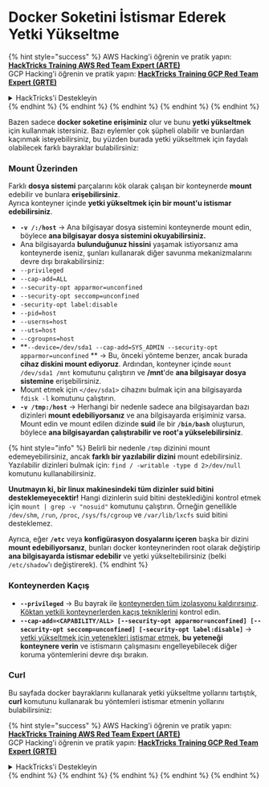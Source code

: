 # Docker Soketini İstismar Ederek Yetki Yükseltme

{% hint style="success" %}
AWS Hacking'i öğrenin ve pratik yapın:<img src="/.gitbook/assets/arte.png" alt="" data-size="line">[**HackTricks Training AWS Red Team Expert (ARTE)**](https://training.hacktricks.xyz/courses/arte)<img src="/.gitbook/assets/arte.png" alt="" data-size="line">\
GCP Hacking'i öğrenin ve pratik yapın: <img src="/.gitbook/assets/grte.png" alt="" data-size="line">[**HackTricks Training GCP Red Team Expert (GRTE)**<img src="/.gitbook/assets/grte.png" alt="" data-size="line">](https://training.hacktricks.xyz/courses/grte)

<details>

<summary>HackTricks'i Destekleyin</summary>

* [**abonelik planlarını**](https://github.com/sponsors/carlospolop) kontrol edin!
* **💬 [**Discord grubuna**](https://discord.gg/hRep4RUj7f) veya [**telegram grubuna**](https://t.me/peass) katılın ya da **Twitter'da** 🐦 [**@hacktricks\_live**](https://twitter.com/hacktricks\_live)**'ı takip edin.**
* **Hacking ipuçlarını paylaşmak için** [**HackTricks**](https://github.com/carlospolop/hacktricks) ve [**HackTricks Cloud**](https://github.com/carlospolop/hacktricks-cloud) github reposuna PR gönderin.

</details>
{% endhint %}
{% endhint %}
{% endhint %}
{% endhint %}
{% endhint %}

Bazen sadece **docker soketine erişiminiz** olur ve bunu **yetki yükseltmek** için kullanmak istersiniz. Bazı eylemler çok şüpheli olabilir ve bunlardan kaçınmak isteyebilirsiniz, bu yüzden burada yetki yükseltmek için faydalı olabilecek farklı bayraklar bulabilirsiniz:

### Mount Üzerinden

Farklı **dosya sistemi** parçalarını kök olarak çalışan bir konteynerde **mount** edebilir ve bunlara **erişebilirsiniz**.\
Ayrıca konteyner içinde **yetki yükseltmek için bir mount'u istismar edebilirsiniz**.

* **`-v /:/host`** -> Ana bilgisayar dosya sistemini konteynerde mount edin, böylece **ana bilgisayar dosya sistemini okuyabilirsiniz.**
* Ana bilgisayarda **bulunduğunuz hissini** yaşamak istiyorsanız ama konteynerde iseniz, şunları kullanarak diğer savunma mekanizmalarını devre dışı bırakabilirsiniz:
* `--privileged`
* `--cap-add=ALL`
* `--security-opt apparmor=unconfined`
* `--security-opt seccomp=unconfined`
* `-security-opt label:disable`
* `--pid=host`
* `--userns=host`
* `--uts=host`
* `--cgroupns=host`
* \*\*`--device=/dev/sda1 --cap-add=SYS_ADMIN --security-opt apparmor=unconfined` \*\* -> Bu, önceki yönteme benzer, ancak burada **cihaz diskini mount ediyoruz**. Ardından, konteyner içinde `mount /dev/sda1 /mnt` komutunu çalıştırın ve **/mnt**'de **ana bilgisayar dosya sistemine** erişebilirsiniz.
* Mount etmek için `</dev/sda1>` cihazını bulmak için ana bilgisayarda `fdisk -l` komutunu çalıştırın.
* **`-v /tmp:/host`** -> Herhangi bir nedenle sadece ana bilgisayardan bazı dizinleri **mount edebiliyorsanız** ve ana bilgisayarda erişiminiz varsa. Mount edin ve mount edilen dizinde **suid** ile bir **`/bin/bash`** oluşturun, böylece **ana bilgisayardan çalıştırabilir ve root'a yükselebilirsiniz**.

{% hint style="info" %}
Belirli bir nedenle `/tmp` dizinini mount edemeyebilirsiniz, ancak **farklı bir yazılabilir dizini** mount edebilirsiniz. Yazılabilir dizinleri bulmak için: `find / -writable -type d 2>/dev/null` komutunu kullanabilirsiniz.

**Unutmayın ki, bir linux makinesindeki tüm dizinler suid bitini desteklemeyecektir!** Hangi dizinlerin suid bitini desteklediğini kontrol etmek için `mount | grep -v "nosuid"` komutunu çalıştırın. Örneğin genellikle `/dev/shm`, `/run`, `/proc`, `/sys/fs/cgroup` ve `/var/lib/lxcfs` suid bitini desteklemez.

Ayrıca, eğer **`/etc`** veya **konfigürasyon dosyalarını içeren** başka bir dizini **mount edebiliyorsanız**, bunları docker konteynerinden root olarak değiştirip **ana bilgisayarda istismar edebilir** ve yetki yükseltebilirsiniz (belki `/etc/shadow`'ı değiştirerek).
{% endhint %}

### Konteynerden Kaçış

* **`--privileged`** -> Bu bayrak ile [konteynerden tüm izolasyonu kaldırırsınız](docker-privileged.md#what-affects). [Köktan yetkili konteynerlerden kaçış tekniklerini](docker-breakout-privilege-escalation/#automatic-enumeration-and-escape) kontrol edin.
* **`--cap-add=<CAPABILITY/ALL> [--security-opt apparmor=unconfined] [--security-opt seccomp=unconfined] [-security-opt label:disable]`** -> [yetki yükseltmek için yetenekleri istismar etmek](../linux-capabilities.md), **bu yeteneği konteynere verin** ve istismarın çalışmasını engelleyebilecek diğer koruma yöntemlerini devre dışı bırakın.

### Curl

Bu sayfada docker bayraklarını kullanarak yetki yükseltme yollarını tartıştık, **curl** komutunu kullanarak bu yöntemleri istismar etmenin yollarını bulabilirsiniz:

{% hint style="success" %}
AWS Hacking'i öğrenin ve pratik yapın:<img src="/.gitbook/assets/arte.png" alt="" data-size="line">[**HackTricks Training AWS Red Team Expert (ARTE)**](https://training.hacktricks.xyz/courses/arte)<img src="/.gitbook/assets/arte.png" alt="" data-size="line">\
GCP Hacking'i öğrenin ve pratik yapın: <img src="/.gitbook/assets/grte.png" alt="" data-size="line">[**HackTricks Training GCP Red Team Expert (GRTE)**<img src="/.gitbook/assets/grte.png" alt="" data-size="line">](https://training.hacktricks.xyz/courses/grte)

<details>

<summary>HackTricks'i Destekleyin</summary>

* [**abonelik planlarını**](https://github.com/sponsors/carlospolop) kontrol edin!
* **💬 [**Discord grubuna**](https://discord.gg/hRep4RUj7f) veya [**telegram grubuna**](https://t.me/peass) katılın ya da **Twitter'da** 🐦 [**@hacktricks\_live**](https://twitter.com/hacktricks\_live)**'ı takip edin.**
* **Hacking ipuçlarını paylaşmak için** [**HackTricks**](https://github.com/carlospolop/hacktricks) ve [**HackTricks Cloud**](https://github.com/carlospolop/hacktricks-cloud) github reposuna PR gönderin.

</details>
{% endhint %}
</details>
{% endhint %}
</details>
{% endhint %}
</details>
{% endhint %}
</details>
{% endhint %}

